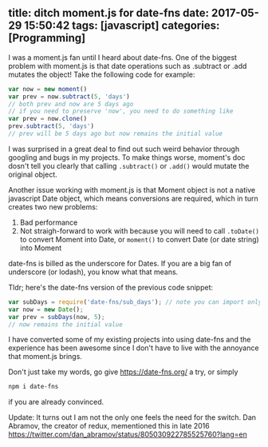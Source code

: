 title: ditch moment.js for date-fns
date: 2017-05-29 15:50:42
tags: [javascript]
categories: [Programming]
---
I was a moment.js fan until I heard about date-fns. One of the biggest problem with moment.js is that date operations such as .subtract or .add mutates the object! Take the following code for example:
```javascript
var now = new moment()
var prev = now.subtract(5, 'days')
// both prev and now are 5 days ago
// if you need to preserve 'now', you need to do something like
var prev = now.clone()
prev.subtract(5, 'days')
// prev will be 5 days ago but now remains the initial value
```
I was surprised in a great deal to find out such weird behavior through googling and bugs in my projects. To make things worse, moment's doc dosn't tell you clearly that calling `.subtract()` or `.add()` would mutate the original object.

Another issue working with moment.js is that Moment object is not a native javascript Date object, which means conversions are required, which in turn creates two new problems:
1. Bad performance
2. Not straigh-forward to work with because you will need to call `.toDate()` to convert Moment into Date, or `moment()` to convert Date (or date string) into Moment

date-fns is billed as the underscore for Dates. If you are a big fan of underscore (or lodash), you know what that means.

Tldr; here's the date-fns version of the previous code snippet:

```javascript
var subDays = require('date-fns/sub_days');	// note you can import only the function you need
var now = new Date();
var prev = subDays(now, 5);
// now remains the initial value
```

I have converted some of my existing projects into using date-fns and the experience has been awesome since I don't have to live with the annoyance that moment.js brings.

Don't just take my words, go give https://date-fns.org/ a try, or simply
```bash
npm i date-fns
```
if you are already convinced.

Update: It turns out I am not the only one feels the need for the switch. Dan Abramov, the creator of redux, mementioned this in late 2016
https://twitter.com/dan_abramov/status/805030922785525760?lang=en
